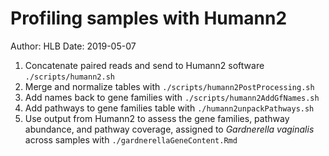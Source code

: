 # Profiling samples with Humann2 
Author: HLB
Date: 2019-05-07

1) Concatenate paired reads and send to Humann2 software `./scripts/humann2.sh`
2) Merge and normalize tables with `./scripts/humann2PostProcessing.sh`
3) Add names back to gene families  with `./scripts/humann2AddGfNames.sh`
4) Add pathways to gene families table with `./humann2unpackPathways.sh`
5) Use output from Humann2 to assess the gene families, pathway abundance, and pathway coverage, assigned to *Gardnerella vaginalis* across samples with   `./gardnerellaGeneContent.Rmd`

